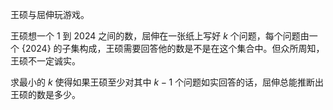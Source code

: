 王硕与屈伸玩游戏。

王硕想一个 $1$ 到 $2024$ 之间的数，屈伸在一张纸上写好 $k$ 个问题，每个问题由一个 $\{2024\}$ 的子集构成，王硕需要回答他的数是不是在这个集合中。但众所周知，王硕不一定诚实。

求最小的 $k$ 使得如果王硕至少对其中 $k-1$ 个问题如实回答的话，屈伸总能推断出王硕的数是多少。
